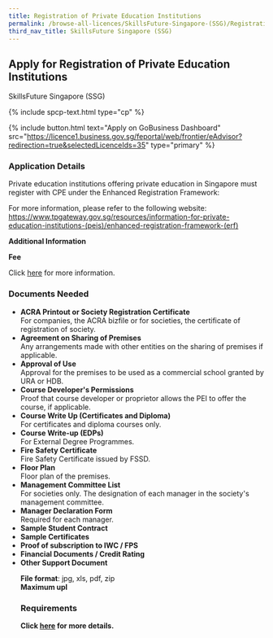 ```yaml
---
title: Registration of Private Education Institutions
permalink: /browse-all-licences/SkillsFuture-Singapore-(SSG)/Registration-of-Private-Education-Institutions
third_nav_title: SkillsFuture Singapore (SSG)
---
```


## Apply for Registration of Private Education Institutions

SkillsFuture Singapore (SSG)

{% include spcp-text.html type="cp" %}

{% include button.html text="Apply on GoBusiness Dashboard" src="https://licence1.business.gov.sg/feportal/web/frontier/eAdvisor?redirection=true&selectedLicenceIds=35" type="primary" %}

### Application Details

<p>Private education institutions offering private education in Singapore must register with CPE under the Enhanced Registration Framework:</p>
 <p>For more information, please refer to the following website:<br /><a href="https://www.tpgateway.gov.sg/resources/information-for-private-education-institutions-(peis)/enhanced-registration-framework-(erf)"target="_blank" rel="noopener">https://www.tpgateway.gov.sg/resources/information-for-private-education-institutions-(peis)/enhanced-registration-framework-(erf)</a></p>

**Additional Information**

<p><strong>Fee</strong></p>
 <p>Click <a href="https://www.tpgateway.gov.sg/resources/information-for-private-education-institutions-(peis)/enhanced-registration-framework-(erf)/registration-fees" target="_blank" rel="noopener">here</a> for more information.</p>

### Documents Needed

<ul>
 <li><strong>ACRA Printout or Society Registration Certificate</strong><br>
 For companies, the ACRA bizfile or for societies, the certificate of registration of society.</li>
 <li><strong>Agreement on Sharing of Premises</strong><br>
 Any arrangements made with other entities on the sharing of premises if applicable.</li>
 <li><strong>Approval of Use</strong><br>
 Approval for the premises to be used as a commercial school granted by URA or HDB.</li>
 <li><strong>Course Developer's Permissions</strong><br>
 Proof that course developer or proprietor allows the PEI to offer the course, if applicable.</li>
 <li><strong>Course Write Up (Certificates and Diploma)</strong><br>
 For certificates and diploma courses only.</li>
 <li><strong>Course Write-up (EDPs)</strong><br>
 For External Degree Programmes.</li>
 <li><strong>Fire Safety Certificate</strong><br>
 Fire Safety Certificate issued by FSSD.</li>
 <li><strong>Floor Plan</strong><br>
 Floor plan of the premises.</li>
 <li><strong>Management Committee List</strong><br>
 For societies only. The designation of each manager in the society's management committee.</li>
 <li><strong>Manager Declaration Form</strong><br>
 Required for each manager.</li>
 <li><strong>Sample Student Contract</strong></li>
 <li><strong>Sample Certificates</strong></li>
 <li><strong>Proof of subscription to IWC / FPS</strong></li>
 <li><strong>Financial Documents / Credit Rating</strong></li>
 <li><strong>Other Support Document</strong></li>
 <p><Strong>File format</Strong>: jpg, xls, pdf, zip<br>
 <Strong>Maximum upl

### Requirements

<p>Click <a href="https://www.tpgateway.gov.sg/resources/information-for-private-education-institutions-(peis)/enhanced-registration-framework-(erf)/registration-requirements"target="_blank" rel="noopener">here</a> for more details.</p>

